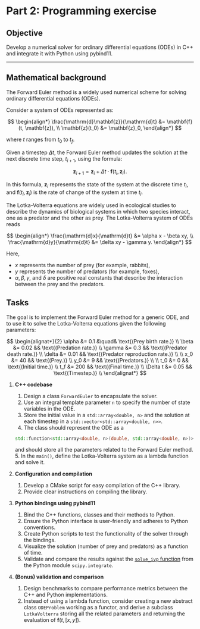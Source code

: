 # Part 2: Programming exercise

## Objective
Develop a numerical solver for ordinary differential equations (ODEs) in C++ and integrate it with Python using pybind11.

---

## Mathematical background
The Forward Euler method is a widely used numerical scheme for solving ordinary differential equations (ODEs).

Consider a system of ODEs represented as:

$$
\begin{align*}
\frac{\mathrm{d}\mathbf{z}}{\mathrm{d}t} &= \mathbf{f}(t, \mathbf{z}), \\
\mathbf{z}(t_0) &= \mathbf{z}_0,
\end{align*}
$$

where $t$ ranges from $t_0$ to $t_f$.

Given a timestep $\Delta t$, the Forward Euler method updates the solution at the next discrete time step, $t_{i+1}$, using the formula:

$$
\mathbf{z}_{i+1} = \mathbf{z}_i + \Delta t \cdot \mathbf{f}(t_i, \mathbf{z}_i).
$$

In this formula, $\mathbf{z}_i$ represents the state of the system at the discrete time $t_i$, and $\mathbf{f}(t_i, \mathbf{z}_i)$ is the rate of change of the system at time $t_i$.


The Lotka-Volterra equations are widely used in ecological studies to describe the dynamics of biological systems in which two species interact, one as a predator and the other as prey. The Lotka-Volterra system of ODEs reads

$$
\begin{align*}
\frac{\mathrm{d}x}{\mathrm{d}t} &= \alpha x - \beta xy, \\
\frac{\mathrm{d}y}{\mathrm{d}t} &= \delta xy - \gamma y.
\end{align*}
$$

Here,
- $x$ represents the number of prey (for example, rabbits),
- $y$ represents the number of predators (for example, foxes),
- $\alpha, \beta, \gamma$, and $\delta$ are positive real constants that describe the interaction between the prey and the predators.

## Tasks
The goal is to implement the Forward Euler method for a generic ODE, and to use it to solve the Lotka-Volterra equations given the following parameters:

$$
\begin{alignat*}{2}
\alpha &= 0.1 &\quad& \text{(Prey birth rate.)} \\
\beta &= 0.02 && \text{(Predation rate.)} \\
\gamma &= 0.3 && \text{(Predator death rate.)} \\
\delta &= 0.01 && \text{(Predator reproduction rate.)} \\
\\
x_0 &= 40 && \text{(Prey.)} \\
y_0 &= 9 && \text{(Predators.)} \\
\\
t_0 &= 0 && \text{(Initial time.)} \\
t_f &= 200 && \text{(Final time.)} \\
\Delta t &= 0.05 && \text{(Timestep.)} \\
\end{alignat*}
$$

1. **C++ codebase**
   1. Design a class `ForwardEuler` to encapsulate the solver.
   2. Use an integral template parameter `n` to specify the number of state variables in the ODE.
   3. Store the initial value in a `std::array<double, n>` and the solution at each timestep in a `std::vector<std::array<double, n>>`.
   4. The class should represent the ODE as a
   ```cpp
   std::function<std::array<double, n>(double, std::array<double, n>)>
   ```
   and should store all the parameters related to the Forward Euler method.
   5. In the `main()`, define the Lotka-Volterra system as a lambda function and solve it.

2. **Configuration and compilation**
   1. Develop a CMake script for easy compilation of the C++ library.
   2. Provide clear instructions on compiling the library.

3. **Python bindings using pybind11**
   1. Bind the C++ functions, classes and their methods to Python.
   2. Ensure the Python interface is user-friendly and adheres to Python conventions.
   3. Create Python scripts to test the functionality of the solver through the bindings.
   4. Visualize the solution (number of prey and predators) as a function of time.
   5. Validate and compare the results against the [`solve_ivp` function](https://docs.scipy.org/doc/scipy/reference/generated/scipy.integrate.solve_ivp.html) from the Python module `scipy.integrate`.

4. **(Bonus) validation and comparison**
   1. Design benchmarks to compare performance metrics between the C++ and Python implementations.
   2. Instead of using a lambda function, consider creating a new abstract class `ODEProblem` working as a functor, and derive a subclass `LotkaVolterra` storing all the related parameters and returning the evaluation of $\mathbf{f}(t, [x, y])$.
